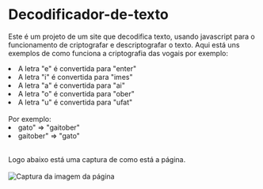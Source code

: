 <h1>Decodificador-de-texto</h1>

Este é um projeto de um site que decodifica texto, usando javascript para o funcionamento de criptografar e descriptografar o texto.
Aqui está uns exemplos de como funciona a criptografia das vogais por exemplo:
<li>A letra "e" é convertida para "enter"</li>
<li>A letra "i" é convertida para "imes"</li>
<li>A letra "a" é convertida para "ai"</li>
<li>A letra "o" é convertida para "ober"</li>
<li>A letra "u" é convertida para "ufat"</li><br>
 Por exemplo:
    <li>gato" => "gaitober"</li>
    <li>gaitober" => "gato"</li><br>

Logo abaixo está uma captura de como está a página.<br><br>
![Captura da imagem da página](https://github.com/user-attachments/assets/7f4e6ae1-3f71-4300-bc6a-c3924a3ada2d)
